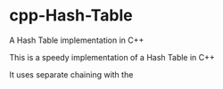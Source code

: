 # cpp-Hash-Table
A Hash Table implementation in C++

This is a speedy implementation of a Hash Table in C++

It uses separate chaining with the 
